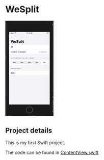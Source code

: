 # WeSplit
<p align="left">
  <img src="/p1.png" width="30%" /> 
</p>

## Project details
This is my first Swift project.

The code can be found in [ContentView.swift](https://github.com/KristinnGodfrey/WeSplit/blob/master/WeSplit/ContentView.swift)
